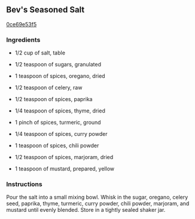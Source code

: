 ## Bev's Seasoned Salt

[0ce69e53f5](http://allrecipes.com/recipe/bevs-seasoned-salt/)

### Ingredients

 - 1/2 cup of salt, table

 - 1/2 teaspoon of sugars, granulated

 - 1 teaspoon of spices, oregano, dried

 - 1/2 teaspoon of celery, raw

 - 1/2 teaspoon of spices, paprika

 - 1/4 teaspoon of spices, thyme, dried

 - 1 pinch of spices, turmeric, ground

 - 1/4 teaspoon of spices, curry powder

 - 1 teaspoon of spices, chili powder

 - 1/2 teaspoon of spices, marjoram, dried

 - 1 teaspoon of mustard, prepared, yellow

### Instructions

Pour the salt into a small mixing bowl. Whisk in the sugar, oregano, celery seed, paprika, thyme, turmeric, curry powder, chili powder, marjoram, and mustard until evenly blended. Store in a tightly sealed shaker jar.